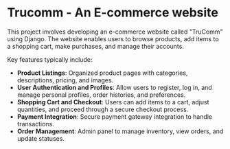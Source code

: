 # Trucomm - An E-commerce website #

This project involves developing an e-commerce website called "TruComm" using Django. The website enables users to browse products, add items to a shopping cart, make purchases, and manage their accounts.

Key features typically include:

- **Product Listings**: Organized product pages with categories, descriptions, pricing, and images.
- **User Authentication and Profiles**: Allow users to register, log in, and manage personal profiles, order histories, and preferences.
- **Shopping Cart and Checkout**: Users can add items to a cart, adjust quantities, and proceed through a secure checkout process.
- **Payment Integration**: Secure payment gateway integration to handle transactions.
- **Order Management**: Admin panel to manage inventory, view orders, and update statuses.
